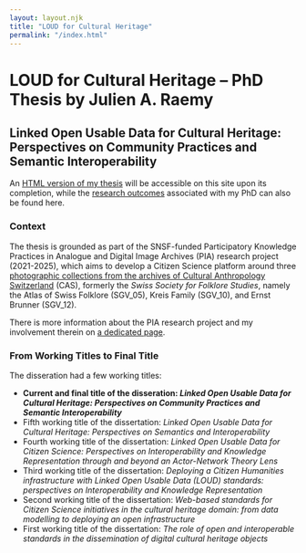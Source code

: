 ```yaml
---
layout: layout.njk
title: "LOUD for Cultural Heritage"
permalink: "/index.html"
---
```


# LOUD for Cultural Heritage – PhD Thesis by Julien A. Raemy

## Linked Open Usable Data for Cultural Heritage: Perspectives on Community Practices and Semantic Interoperability

An [HTML version of my thesis](thesis.html) will be accessible on this site upon its completion, while the [research outcomes](research.html) associated with my PhD can also be found here.


### Context

The thesis is grounded as part of the SNSF-funded Participatory Knowledge Practices in Analogue and Digital Image Archives (PIA) research project (2021-2025), which aims to develop a Citizen Science platform around three <a href="https://archiv.sgv-sstp.ch/" target="_blank">photographic collections from the archives of Cultural Anthropology Switzerland</a> (CAS), formerly the _Swiss Society for Folklore Studies_, namely the Atlas of Swiss Folklore (SGV_05), Kreis Family (SGV_10), and Ernst Brunner (SGV_12). 

There is more information about the PIA research project and my involvement therein on [a dedicated page](pia.html).

### From Working Titles to Final Title

The disseration had a few working titles: 

- **Current and final title of the disseration: _Linked Open Usable Data for Cultural Heritage: Perspectives on Community Practices and Semantic Interoperability_**
- Fifth working title of the dissertation: _Linked Open Usable Data for Cultural Heritage: Perspectives on Semantics and Interoperability_ 
- Fourth working title of the dissertation: _Linked Open Usable Data for Citizen Science: Perspectives on Interoperability and Knowledge Representation through and beyond an Actor-Network Theory Lens_
- Third working title of the dissertation: _Deploying a Citizen Humanities infrastructure with Linked Open Usable Data (LOUD) standards: perspectives on Interoperability and Knowledge Representation_
- Second working title of the dissertation: _Web-based standards for Citizen Science initiatives in the cultural heritage domain: from data modelling to deploying an open infrastructure_
- First working title of the dissertation: _The role of open and interoperable standards in the dissemination of digital cultural heritage objects_